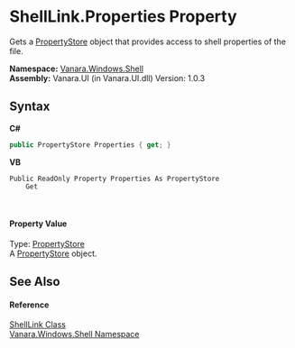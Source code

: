 # ShellLink.Properties Property 
 

Gets a <a href="645b387b-035a-14f3-444b-f9d2bed24e20">PropertyStore</a> object that provides access to shell properties of the file.

**Namespace:**&nbsp;<a href="be182789-447d-1423-b31f-7fd1f1f04ab2">Vanara.Windows.Shell</a><br />**Assembly:**&nbsp;Vanara.UI (in Vanara.UI.dll) Version: 1.0.3

## Syntax

**C#**<br />
``` C#
public PropertyStore Properties { get; }
```

**VB**<br />
``` VB
Public ReadOnly Property Properties As PropertyStore
	Get
```

<br />

#### Property Value
Type: <a href="645b387b-035a-14f3-444b-f9d2bed24e20">PropertyStore</a><br />A <a href="645b387b-035a-14f3-444b-f9d2bed24e20">PropertyStore</a> object.

## See Also


#### Reference
<a href="89f142ea-a38c-21e5-1d8c-e787b266682e">ShellLink Class</a><br /><a href="be182789-447d-1423-b31f-7fd1f1f04ab2">Vanara.Windows.Shell Namespace</a><br />
